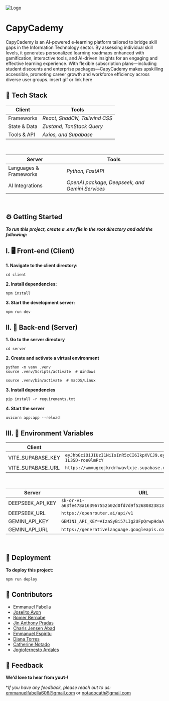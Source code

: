 ![Logo](https://dev-to-uploads.s3.amazonaws.com/uploads/articles/th5xamgrr6se0x5ro4g6.png)

# CapyCademy

CapyCademy is an AI-powered e-learning platform tailored to bridge skill gaps in the Information Technology sector. By assessing individual skill levels, it generates personalized learning roadmaps enhanced with gamification, interactive tools, and AI-driven insights for an engaging and effective learning experience. With flexible subscription plans—including student discounts and enterprise packages—CapyCademy makes upskilling accessible, promoting career growth and workforce efficiency across diverse user groups.
insert gif or link here

## 🧰 Tech Stack

| Client | Tools |
| ------ | ----- |
| Frameworks   | _React, ShadCN, Tailwind CSS_ |
| State & Data | _Zustand, TanStack Query_     |
| Tools & API  | _Axios, and Supabase_         |

<br>

| Server | Tools |
| ------ | ----- |
| Languages & Frameworks   | _Python, FastAPI_ |
| AI Integrations | _OpenAI package, Deepseek, and Gemini Services_ |

<br>

## ⚙️ Getting Started
_**To run this project, create a .env file in the root directory and add the following:**_

## I. 🖥️ Front-end (Client)

**1. Navigate to the client directory:**

```
cd client
```

**2. Install dependencies:**

```
npm install
```

**3. Start the development server:**

```
npm run dev
```

## II. 🤖 Back-end (Server)

**1. Go to the server directory**

```
cd server
```

**2. Create and activate a virtual environment**

```
python -m venv .venv
source .venv/Scripts/activate  # Windows
```

```
source .venv/bin/activate  # macOS/Linux
```

**3. Install dependencies**

```
pip install -r requirements.txt
```

**4. Start the server**

```
uvicorn app:app --reload
```

## III. 🔐 Environment Variables

| Client | URL   |
| ---- | ---- | 
| VITE_SUPABASE_KEY | ```eyJhbGciOiJIUzI1NiIsInR5cCI6IkpXVCJ9.eyJpc3MiOiJzdXBhYmFzZSIsInJlZiI6IndteHVnY3Fqa3Jkcmh3YXZseGplIiwicm9sZSI6ImFub24iLCJpYXQiOjE3NDE5Mzc0NDYsImV4cCI6MjA1NzUxMzQ0Nn0.ut6C9mnpXg9rZxt2yvmB3PWZ_em-IL3SD-roe0lmPcY```|
| VITE_SUPABASE_URL | ```https://wmxugcqjkrdrhwavlxje.supabase.co``` |

<br>

| Server | URL    |
| ------ | --- |  
| DEEPSEEK_API_KEY | ```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``` |
| DEEPSEEK_URL | ```https://openrouter.ai/api/v1``` |
| GEMINI_API_KEY | ```GEMINI_API_KEY=AIzaSyBi57LIg2UFpQrwpHdaAcsVkrlGJrzzNz8``` |
| GEMINI_API_URL | ```https://generativelanguage.googleapis.com/v1beta/openai/```|
<br>

## 🚀 Deployment
**To deploy this project:**

```
npm run deploy
```

## 👥 Contributors

- [Emmanuel Fabella](https://github.com/MasterTraits)
- [Joselito Ayon](https://github.com/Junjuyun)
- [Romer Bernabe](https://github.com/FGHTGH)
- [Jin Anthony Pradas](https://github.com/salierii1)
- [Charls Jensen Abad](https://github.com/rafnamourcesca)
- [Emmanuel Espiritu](https://github.com/EmmesSpirit02)
- [Diana Torres]()
- [Catherine Notado]()
- [Jogiofernesto Ardales]()

## 💬 Feedback
**We'd love to hear from you✨!**

**If you have any feedback, please reach out to us:* emmanuelfabella606@gmail.com or notadocath@gmail.com
